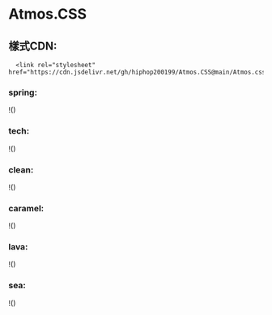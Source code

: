 # Atmos.CSS
## 樣式CDN:
      <link rel="stylesheet" href="https://cdn.jsdelivr.net/gh/hiphop200199/Atmos.CSS@main/Atmos.css"/>
### spring:
!()
### tech:
!()
### clean:
!()
### caramel:
!()
### lava:
!()
### sea:
!()
